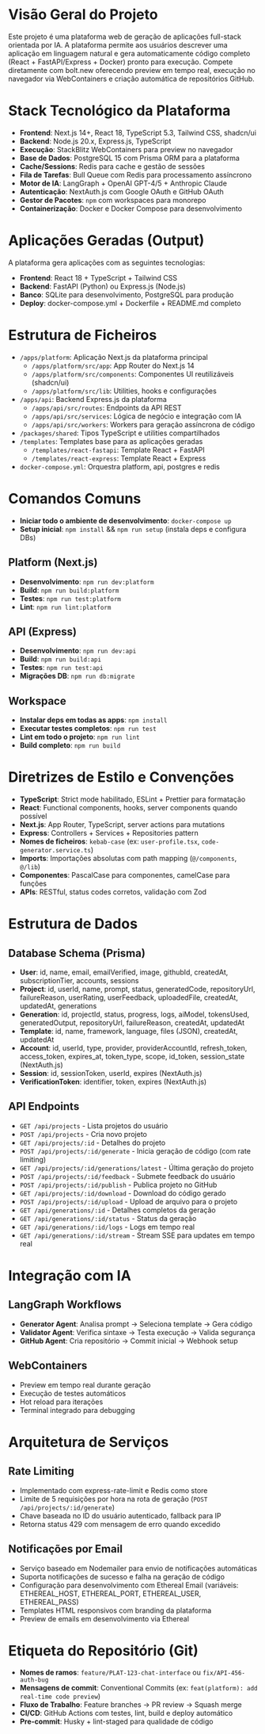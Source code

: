 # Visão Geral do Projeto

Este projeto é uma plataforma web de geração de aplicações full-stack orientada por IA. A plataforma permite aos usuários descrever uma aplicação em linguagem natural e gera automaticamente código completo (React + FastAPI/Express + Docker) pronto para execução. Compete diretamente com bolt.new oferecendo preview em tempo real, execução no navegador via WebContainers e criação automática de repositórios GitHub.

# Stack Tecnológico da Plataforma

* **Frontend**: Next.js 14+, React 18, TypeScript 5.3, Tailwind CSS, shadcn/ui
* **Backend**: Node.js 20.x, Express.js, TypeScript
* **Execução**: StackBlitz WebContainers para preview no navegador
* **Base de Dados**: PostgreSQL 15 com Prisma ORM para a plataforma
* **Cache/Sessions**: Redis para cache e gestão de sessões
* **Fila de Tarefas**: Bull Queue com Redis para processamento assíncrono
* **Motor de IA**: LangGraph + OpenAI GPT-4/5 + Anthropic Claude
* **Autenticação**: NextAuth.js com Google OAuth e GitHub OAuth
* **Gestor de Pacotes**: `npm` com workspaces para monorepo
* **Containerização**: Docker e Docker Compose para desenvolvimento

# Aplicações Geradas (Output)

A plataforma gera aplicações com as seguintes tecnologias:
* **Frontend**: React 18 + TypeScript + Tailwind CSS
* **Backend**: FastAPI (Python) ou Express.js (Node.js)
* **Banco**: SQLite para desenvolvimento, PostgreSQL para produção
* **Deploy**: docker-compose.yml + Dockerfile + README.md completo

# Estrutura de Ficheiros

* `/apps/platform`: Aplicação Next.js da plataforma principal
    * `/apps/platform/src/app`: App Router do Next.js 14
    * `/apps/platform/src/components`: Componentes UI reutilizáveis (shadcn/ui)
    * `/apps/platform/src/lib`: Utilities, hooks e configurações
* `/apps/api`: Backend Express.js da plataforma
    * `/apps/api/src/routes`: Endpoints da API REST
    * `/apps/api/src/services`: Lógica de negócio e integração com IA
    * `/apps/api/src/workers`: Workers para geração assíncrona de código
* `/packages/shared`: Tipos TypeScript e utilities compartilhados
* `/templates`: Templates base para as aplicações geradas
    * `/templates/react-fastapi`: Template React + FastAPI
    * `/templates/react-express`: Template React + Express
* `docker-compose.yml`: Orquestra platform, api, postgres e redis

# Comandos Comuns

* **Iniciar todo o ambiente de desenvolvimento**: `docker-compose up`
* **Setup inicial**: `npm install` && `npm run setup` (instala deps e configura DBs)

## Platform (Next.js)
* **Desenvolvimento**: `npm run dev:platform`
* **Build**: `npm run build:platform`
* **Testes**: `npm run test:platform`
* **Lint**: `npm run lint:platform`

## API (Express)
* **Desenvolvimento**: `npm run dev:api`
* **Build**: `npm run build:api`
* **Testes**: `npm run test:api`
* **Migrações DB**: `npm run db:migrate`

## Workspace
* **Instalar deps em todas as apps**: `npm install`
* **Executar testes completos**: `npm run test`
* **Lint em todo o projeto**: `npm run lint`
* **Build completo**: `npm run build`

# Diretrizes de Estilo e Convenções

* **TypeScript**: Strict mode habilitado, ESLint + Prettier para formatação
* **React**: Functional components, hooks, server components quando possível
* **Next.js**: App Router, TypeScript, server actions para mutations
* **Express**: Controllers + Services + Repositories pattern
* **Nomes de ficheiros**: `kebab-case` (ex: `user-profile.tsx`, `code-generator.service.ts`)
* **Imports**: Importações absolutas com path mapping (`@/components`, `@/lib`)
* **Componentes**: PascalCase para componentes, camelCase para funções
* **APIs**: RESTful, status codes corretos, validação com Zod

# Estrutura de Dados

## Database Schema (Prisma)
* **User**: id, name, email, emailVerified, image, githubId, createdAt, subscriptionTier, accounts, sessions
* **Project**: id, userId, name, prompt, status, generatedCode, repositoryUrl, failureReason, userRating, userFeedback, uploadedFile, createdAt, updatedAt, generations
* **Generation**: id, projectId, status, progress, logs, aiModel, tokensUsed, generatedOutput, repositoryUrl, failureReason, createdAt, updatedAt
* **Template**: id, name, framework, language, files (JSON), createdAt, updatedAt
* **Account**: id, userId, type, provider, providerAccountId, refresh_token, access_token, expires_at, token_type, scope, id_token, session_state (NextAuth.js)
* **Session**: id, sessionToken, userId, expires (NextAuth.js)
* **VerificationToken**: identifier, token, expires (NextAuth.js)

## API Endpoints
* `GET /api/projects` - Lista projetos do usuário
* `POST /api/projects` - Cria novo projeto
* `GET /api/projects/:id` - Detalhes do projeto
* `POST /api/projects/:id/generate` - Inicia geração de código (com rate limiting)
* `GET /api/projects/:id/generations/latest` - Última geração do projeto
* `POST /api/projects/:id/feedback` - Submete feedback do usuário
* `POST /api/projects/:id/publish` - Publica projeto no GitHub
* `GET /api/projects/:id/download` - Download do código gerado
* `POST /api/projects/:id/upload` - Upload de arquivo para o projeto
* `GET /api/generations/:id` - Detalhes completos da geração
* `GET /api/generations/:id/status` - Status da geração
* `GET /api/generations/:id/logs` - Logs em tempo real
* `GET /api/generations/:id/stream` - Stream SSE para updates em tempo real

# Integração com IA

## LangGraph Workflows
* **Generator Agent**: Analisa prompt → Seleciona template → Gera código
* **Validator Agent**: Verifica sintaxe → Testa execução → Valida segurança  
* **GitHub Agent**: Cria repositório → Commit inicial → Webhook setup

## WebContainers
* Preview em tempo real durante geração
* Execução de testes automáticos
* Hot reload para iterações
* Terminal integrado para debugging

# Arquitetura de Serviços

## Rate Limiting
* Implementado com express-rate-limit e Redis como store
* Limite de 5 requisições por hora na rota de geração (`POST /api/projects/:id/generate`)
* Chave baseada no ID do usuário autenticado, fallback para IP
* Retorna status 429 com mensagem de erro quando excedido

## Notificações por Email
* Serviço baseado em Nodemailer para envio de notificações automáticas
* Suporta notificações de sucesso e falha na geração de código
* Configuração para desenvolvimento com Ethereal Email (variáveis: ETHEREAL_HOST, ETHEREAL_PORT, ETHEREAL_USER, ETHEREAL_PASS)
* Templates HTML responsivos com branding da plataforma
* Preview de emails em desenvolvimento via Ethereal

# Etiqueta do Repositório (Git)

* **Nomes de ramos**: `feature/PLAT-123-chat-interface` ou `fix/API-456-auth-bug`
* **Mensagens de commit**: Conventional Commits (ex: `feat(platform): add real-time code preview`)
* **Fluxo de Trabalho**: Feature branches → PR review → Squash merge
* **CI/CD**: GitHub Actions com testes, lint, build e deploy automático
* **Pre-commit**: Husky + lint-staged para qualidade de código